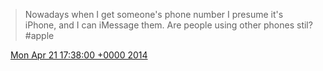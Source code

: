 > Nowadays when I get someone's phone number I presume it's iPhone, and I can iMessage them\. Are people using other phones stil? \#apple

<img src="../../media/tweet.ico" width="12" /> [Mon Apr 21 17:38:00 +0000 2014](https://twitter.com/DromerDenker/status/458298621994496000)
